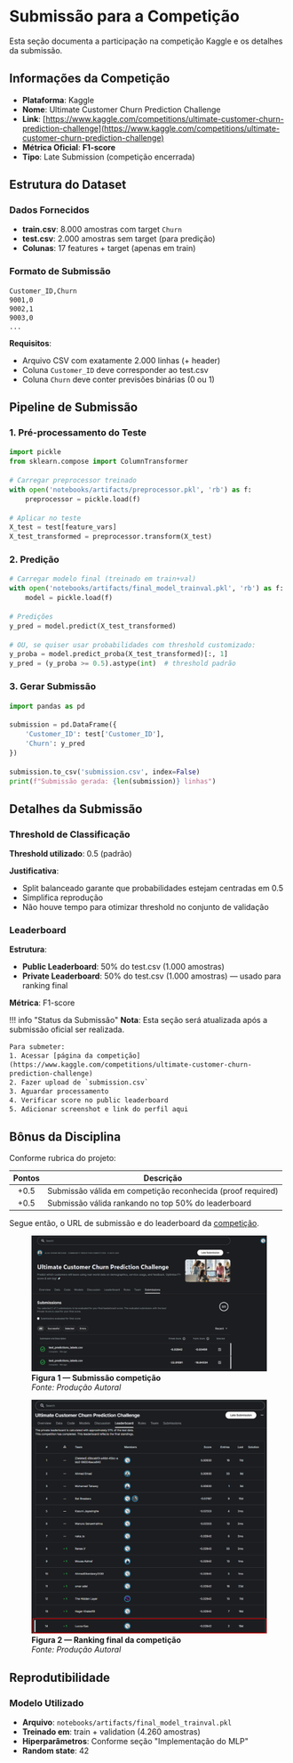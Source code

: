 # Submissão para a Competição

Esta seção documenta a participação na competição Kaggle e os detalhes da submissão.

## Informações da Competição

- **Plataforma**: Kaggle
- **Nome**: Ultimate Customer Churn Prediction Challenge
- **Link**: [https://www.kaggle.com/competitions/ultimate-customer-churn-prediction-challenge](https://www.kaggle.com/competitions/ultimate-customer-churn-prediction-challenge)
- **Métrica Oficial**: **F1-score**
- **Tipo**: Late Submission (competição encerrada)

## Estrutura do Dataset

### Dados Fornecidos

- **train.csv**: 8.000 amostras com target `Churn`
- **test.csv**: 2.000 amostras sem target (para predição)
- **Colunas**: 17 features + target (apenas em train)

### Formato de Submissão

```csv
Customer_ID,Churn
9001,0
9002,1
9003,0
...
```

**Requisitos**:
- Arquivo CSV com exatamente 2.000 linhas (+ header)
- Coluna `Customer_ID` deve corresponder ao test.csv
- Coluna `Churn` deve conter previsões binárias (0 ou 1)

## Pipeline de Submissão

### 1. Pré-processamento do Teste

```python
import pickle
from sklearn.compose import ColumnTransformer

# Carregar preprocessor treinado
with open('notebooks/artifacts/preprocessor.pkl', 'rb') as f:
    preprocessor = pickle.load(f)

# Aplicar no teste
X_test = test[feature_vars]
X_test_transformed = preprocessor.transform(X_test)
```

### 2. Predição

```python
# Carregar modelo final (treinado em train+val)
with open('notebooks/artifacts/final_model_trainval.pkl', 'rb') as f:
    model = pickle.load(f)

# Predições
y_pred = model.predict(X_test_transformed)

# OU, se quiser usar probabilidades com threshold customizado:
y_proba = model.predict_proba(X_test_transformed)[:, 1]
y_pred = (y_proba >= 0.5).astype(int)  # threshold padrão
```

### 3. Gerar Submissão

```python
import pandas as pd

submission = pd.DataFrame({
    'Customer_ID': test['Customer_ID'],
    'Churn': y_pred
})

submission.to_csv('submission.csv', index=False)
print(f"Submissão gerada: {len(submission)} linhas")
```

## Detalhes da Submissão

### Threshold de Classificação

**Threshold utilizado**: 0.5 (padrão)

**Justificativa**:

- Split balanceado garante que probabilidades estejam centradas em 0.5
- Simplifica reprodução
- Não houve tempo para otimizar threshold no conjunto de validação

### Leaderboard

**Estrutura**:

- **Public Leaderboard**: 50% do test.csv (1.000 amostras)
- **Private Leaderboard**: 50% do test.csv (1.000 amostras) — usado para ranking final

**Métrica**: F1-score

!!! info "Status da Submissão"
    **Nota**: Esta seção será atualizada após a submissão oficial ser realizada.
    
    Para submeter:
    1. Acessar [página da competição](https://www.kaggle.com/competitions/ultimate-customer-churn-prediction-challenge)
    2. Fazer upload de `submission.csv`
    3. Aguardar processamento
    4. Verificar score no public leaderboard
    5. Adicionar screenshot e link do perfil aqui

## Bônus da Disciplina

Conforme rubrica do projeto:

| Pontos | Descrição |
|:------:|----------|
| +0.5 | Submissão válida em competição reconhecida (proof required) |
| +0.5 | Submissão válida rankando no top 50% do leaderboard |

Segue então, o URL de submissão e do leaderboard da [competição](https://www.kaggle.com/competitions/ultimate-customer-churn-prediction-challenge/leaderboard).

<figure markdown>
  <img src="../competition/submissions_churn_challenge.png" alt="Submissão para a competição">
  <figcaption><strong>Figura 1 — Submissão competição</strong><br><em>Fonte: Produção Autoral</em></figcaption>
</figure>

<figure markdown>
  <img src="../competition/leaderboard_churn_challenge.png" alt="Ranking final da competição">
  <figcaption><strong>Figura 2 — Ranking final da competição</strong><br><em>Fonte: Produção Autoral</em></figcaption>
</figure>

## Reprodutibilidade

### Modelo Utilizado

- **Arquivo**: `notebooks/artifacts/final_model_trainval.pkl`
- **Treinado em**: train + validation (4.260 amostras)
- **Hiperparâmetros**: Conforme seção "Implementação do MLP"
- **Random state**: 42